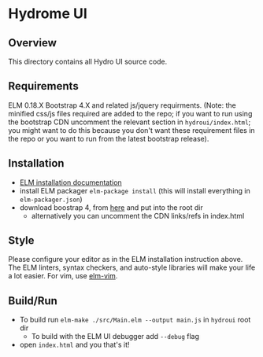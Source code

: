 # Hydrome UI

## Overview
This directory contains all Hydro UI source code.

## Requirements
ELM 0.18.X
Bootstrap 4.X and related js/jquery requirments. (Note: the minified css/js files
required are added to the repo; if you want to run using the bootstrap CDN
uncomment the relevant section in `hydroui/index.html`; you might want to do this
because you don't want these requirement files in the repo or you want to run
from the latest bootstrap release).

## Installation
* [ELM installation documentation](https://guide.elm-lang.org/install.html)
* install ELM packager `elm-package install` (this will install everything in `elm-packager.json`)
* download boostrap 4, from [here](https://getbootstrap.com/) and put into the root dir
  * alternatively you can uncomment the CDN links/refs in index.html

## Style
Please configure your editor as in the ELM installation instruction above.
The ELM linters, syntax checkers, and auto-style libraries will make your life
a lot easier. For vim, use [elm-vim](https://github.com/ElmCast/elm-vim).

## Build/Run
* To build run `elm-make ./src/Main.elm --output main.js` in `hydroui` root dir
  * To build with the ELM UI debugger add `--debug` flag
* open `index.html` and you that's it!
